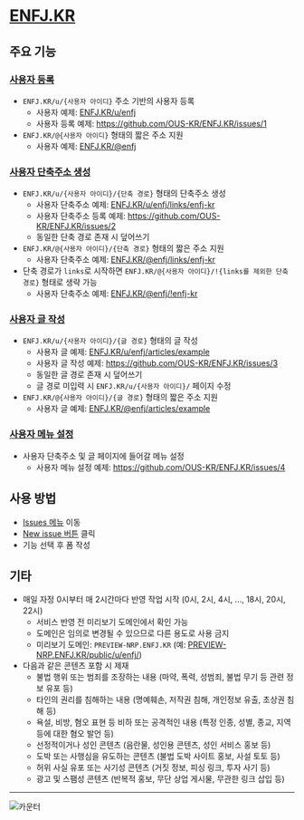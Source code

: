 # [ENFJ.KR](https://enfj.kr)

## 주요 기능

### [사용자 등록](https://github.com/OUS-KR/ENFJ.KR/issues/new?template=01-user-register-by-issue.yml)

- `ENFJ.KR/u/{사용자 아이디}` 주소 기반의 사용자 등록
  - 사용자 예제: [ENFJ.KR/u/enfj](https://enfj.kr/u/enfj)
  - 사용자 등록 예제: https://github.com/OUS-KR/ENFJ.KR/issues/1
- `ENFJ.KR/@{사용자 아이디}` 형태의 짧은 주소 지원
  - 사용자 예제: [ENFJ.KR/@enfj](https://enfj.kr/@enfj)

### [사용자 단축주소 생성](https://github.com/OUS-KR/ENFJ.KR/issues/new?template=02-user-short-url-register-by-issue.yml)

- `ENFJ.KR/u/{사용자 아이디}/{단축 경로}` 형태의 단축주소 생성
  - 사용자 단축주소 예제: [ENFJ.KR/u/enfj/links/enfj-kr](https://enfj.kr/u/enfj/links/enfj-kr)
  - 사용자 단축주소 등록 예제: https://github.com/OUS-KR/ENFJ.KR/issues/2
  - 동일한 단축 경로 존재 시 덮어쓰기
- `ENFJ.KR/@{사용자 아이디}/{단축 경로}` 형태의 짧은 주소 지원
  - 사용자 단축주소 예제: [ENFJ.KR/@enfj/links/enfj-kr](https://enfj.kr/@enfj/links/enfj-kr)
- 단축 경로가 `links`로 시작하면 `ENFJ.KR/@{사용자 아이디}/!{links를 제외한 단축 경로}` 형태로 생략 가능
  - 사용자 단축주소 예제: [ENFJ.KR/@enfj/!enfj-kr](https://enfj.kr/@enfj/!enfj-kr)

### [사용자 글 작성](https://github.com/OUS-KR/ENFJ.KR/issues/new?template=03-user-article-writing-by-issue.yml)

- `ENFJ.KR/u/{사용자 아이디}/{글 경로}` 형태의 글 작성
  - 사용자 글 예제: [ENFJ.KR/u/enfj/articles/example](https://enfj.kr/u/enfj/articles/example)
  - 사용자 글 작성 예제: https://github.com/OUS-KR/ENFJ.KR/issues/3
  - 동일한 글 경로 존재 시 덮어쓰기
  - 글 경로 미입력 시 `ENFJ.KR/u/{사용자 아이디}/` 페이지 수정
- `ENFJ.KR/@{사용자 아이디}/{글 경로}` 형태의 짧은 주소 지원
  - 사용자 글 예제: [ENFJ.KR/@enfj/articles/example](https://enfj.kr/@enfj/articles/example)
 
### [사용자 메뉴 설정](https://github.com/OUS-KR/ENFJ.KR/issues/new?template=04-user-menu-setting-by-issue.yml)

- 사용자 단축주소 및 글 페이지에 들어갈 메뉴 설정
  - 사용자 메뉴 설정 예제: https://github.com/OUS-KR/ENFJ.KR/issues/4

## 사용 방법

- [Issues 메뉴](https://github.com/OUS-KR/ENFJ.KR/issues) 이동
- [New issue 버튼](https://github.com/OUS-KR/ENFJ.KR/issues/new/choose) 클릭
- 기능 선택 후 폼 작성

## 기타

- 매일 자정 0시부터 매 2시간마다 반영 작업 시작 (0시, 2시, 4시, ..., 18시, 20시, 22시)
  - 서비스 반영 전 미리보기 도메인에서 확인 가능
  - 도메인은 임의로 변경될 수 있으므로 다른 용도로 사용 금지
  - 미리보기 도메인: `PREVIEW-NRP.ENFJ.KR` (예: [PREVIEW-NRP.ENFJ.KR/public/u/enfj/](https://preview-nrp.enfj.kr/public/u/enfj/))
- 다음과 같은 콘텐츠 포함 시 제재
  - 불법 행위 또는 범죄를 조장하는 내용 (마약, 폭력, 성범죄, 불법 무기 등 관련 정보 유포 등)
  - 타인의 권리를 침해하는 내용 (명예훼손, 저작권 침해, 개인정보 유출, 초상권 침해 등)
  - 욕설, 비방, 혐오 표현 등 비하 또는 공격적인 내용 (특정 인종, 성별, 종교, 지역 등에 대한 혐오 발언 등)
  - 선정적이거나 성인 콘텐츠 (음란물, 성인용 콘텐츠, 성인 서비스 홍보 등)
  - 도박 또는 사행심을 유도하는 콘텐츠 (불법 도박 사이트 홍보, 사설 토토 등)
  - 허위 사실 유포 또는 사기성 콘텐츠 (거짓 정보, 피싱 링크, 투자 사기 등)
  - 광고 및 스팸성 콘텐츠 (반복적 홍보, 무단 상업 게시물, 무관한 링크 삽입 등)

---

![카운터](https://s11.flagcounter.com/count2/8Jjw/bg_FFFFFF/txt_000000/border_CCCCCC/columns_2/maxflags_10/viewers_0/labels_1/pageviews_1/flags_0/percent_0/)